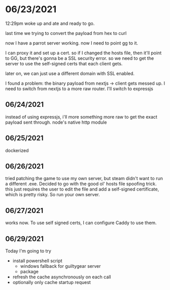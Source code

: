 # 06/23/2021

12:29pm
woke up and ate and ready to go.

last time we trying to convert the payload from hex to curl

now I have a parrot server working. now I need to point gg to it.

I can proxy it and set up a cert.
so if I changed the hosts file, then it'll point to GG, but there's gonna be a
SSL security error.  so we need to get the server to use the self-signed certs
that each client gets.

later on, we can just use a different domain with SSL enabled.

I found a problem: the binary payload from nextjs -> client gets messed up.
I need to switch from nextjs to a more raw router. I'll switch to expressjs


## 06/24/2021

instead of using expressjs, i'll more something more raw to get the exact
payload sent through. node's native http module

## 06/25/2021

dockerized

## 06/26/2021

tried patching the game to use my own server, but steam didn't want to run a
different .exe. Decided to go with the good ol' hosts file spoofing trick.
this just requires the user to edit the file and add a self-signed certificate,
which is pretty risky. So run your own server.

## 06/27/2021

works now. To use self signed certs, I can configure Caddy to use them.

## 06/29/2021

Today I'm going to try

- install powershell script
  - windows fallback for guiltygear server
  - package
- refresh the cache asynchronously on each call
- optionally only cache startup request
